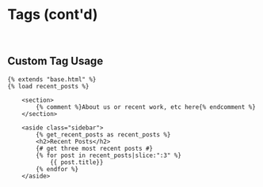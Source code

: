 Tags (cont'd)
=============

<br>

Custom Tag Usage
----------------


    {% extends "base.html" %}
    {% load recent_posts %}

        <section>
            {% comment %}About us or recent work, etc here{% endcomment %}
        </section>

        <aside class="sidebar">
            {% get_recent_posts as recent_posts %}
            <h2>Recent Posts</h2>
            {# get three most recent posts #}
            {% for post in recent_posts|slice:":3" %}
                {{ post.title}}
            {% endfor %}
        </aside>

